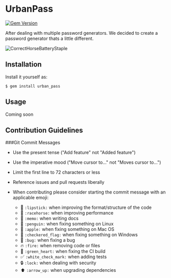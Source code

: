 # UrbanPass
[![Gem Version](https://badge.fury.io/rb/urban_pass.svg)](http://badge.fury.io/rb/urban_pass)

After dealing with multiple password generators. We decided to create a password generator thats a little different.

![CorrectHorseBatteryStaple](http://i.imgur.com/T9PApGP.png)


## Installation

Install it yourself as:

    $ gem install urban_pass

## Usage

Coming soon

## Contribution Guidelines

###Git Commit Messages
- Use the present tense ("Add feature" not "Added feature")
- Use the imperative mood ("Move cursor to..." not "Moves cursor to...")
- Limit the first line to 72 characters or less
- Reference issues and pull requests liberally
- When contributing please consider starting the commit message with an applicable emoji:

  - :lipstick: `:lipstick:` when improving the format/structure of the code
  - :racehorse: `:racehorse:` when improving performance
  - :memo: `:memo:` when writing docs
  - :penguin: `:penguin:` when fixing something on Linux
  - :apple: `:apple:` when fixing something on Mac OS
  - :checkered_flag: `:checkered_flag:` when fixing something on Windows
  - :bug: `:bug:` when fixing a bug
  - :fire: `:fire:` when removing code or files
  - :green_heart: `:green_heart:` when fixing the CI build
  - :white_check_mark: `:white_check_mark:` when adding tests
  - :lock: `:lock:` when dealing with security
  - :arrow_up: `:arrow_up:` when upgrading dependencies
